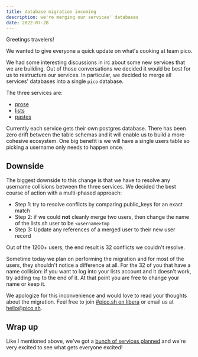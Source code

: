 ```yaml
---
title: database migration incoming
description: we're merging our services' databases
date: 2022-07-28
---
```


Greetings travelers!

We wanted to give everyone a quick update on what's cooking at team pico.

We had some interesting discussions in irc about some new services that we are
building. Out of those conversations we decided it would be best for us to
restructure our services. In particular, we decided to merge all services'
databases into a single `pico` database.

The three services are:

- [prose](https://prose.sh)
- [lists](https://lists.sh)
- [pastes](https://pastes.sh)

Currently each service gets their own postgres database. There has been zero
drift between the table schemas and it will enable us to build a more cohesive
ecosystem. One big benefit is we will have a single users table so picking a
username only needs to happen once.

## Downside

The biggest downside to this change is that we have to resolve any username
collisions between the three services. We decided the best course of action with
a multi-phased approach:

- Step 1: try to resolve conflicts by comparing public_keys for an exact match
- Step 2: if we could **not** cleanly merge two users, then change the name of
  the lists.sh user to be `<username>tmp`
- Step 3: Update any references of a merged user to their new user record

Out of the 1200+ users, the end result is 32 conflicts we couldn't resolve.

Sometime today we plan on performing the migration and for most of the users,
they shouldn't notice a difference at all. For the 32 of you that have a name
collision: if you want to log into your lists account and it doesn't work, try
adding `tmp` to the end of it. At that point you are free to change your name or
keep it.

We apologize for this inconvenience and would love to read your thoughts about
the migration. Feel free to join
[#pico.sh on libera](irc://irc.libera.chat/#pico.sh) or email us at
[hello@pico.sh](mailto:hello@pico.sh).

## Wrap up

Like I mentioned above, we've got a
[bunch of services planned](https://todo.sr.ht/~erock/pico.sh?search=status%3Aopen%20label%3A%22service%22)
and we're very excited to see what gets everyone excited!
